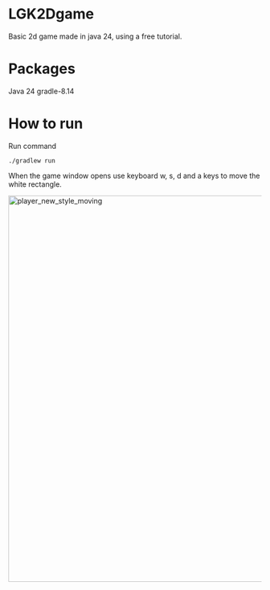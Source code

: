 # LGK2Dgame
Basic 2d game made in java 24, using a free tutorial.

# Packages

Java 24
gradle-8.14

# How to run

Run command 

````
./gradlew run
````

When the game window opens use keyboard w, s, d and a keys to move the white rectangle.

<img width="1366" height="768" alt="player_new_style_moving" src="https://github.com/user-attachments/assets/63e56798-9658-492d-a8d7-2c8791be338a" />

